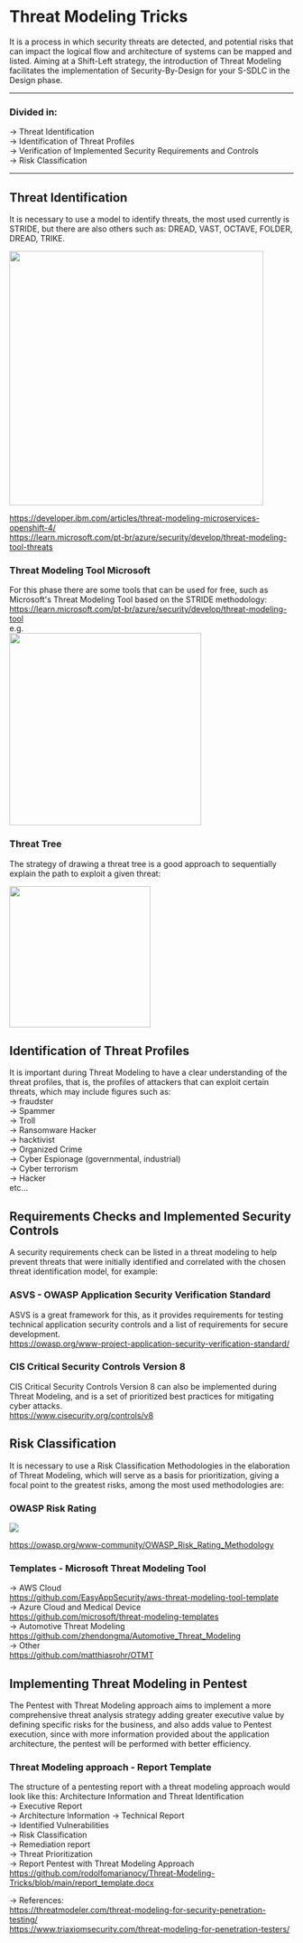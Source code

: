 # Threat Modeling Tricks

It is a process in which security threats are detected, and potential risks that can impact the logical flow and architecture of systems can be mapped and listed. Aiming at a Shift-Left strategy, the introduction of Threat Modeling facilitates the implementation of Security-By-Design for your S-SDLC in the Design phase.

---
### Divided in:
-> Threat Identification  
-> Identification of Threat Profiles  
-> Verification of Implemented Security Requirements and Controls  
-> Risk Classification  

---

## Threat Identification
It is necessary to use a model to identify threats, the most used currently is STRIDE, but there are also others such as: DREAD, VAST, OCTAVE, FOLDER, DREAD, TRIKE.

<a href="https://developer.ibm.com/developer/default/articles/threat-modeling-microservices-openshift-4/images/STRIDE.png" > 

<img height="450em" src="https://developer.ibm.com/developer/default/articles/threat-modeling-microservices-openshift-4/images/STRIDE.png" />
</a>

https://developer.ibm.com/articles/threat-modeling-microservices-openshift-4/  
https://learn.microsoft.com/pt-br/azure/security/develop/threat-modeling-tool-threats  

### Threat Modeling Tool Microsoft
For this phase there are some tools that can be used for free, such as Microsoft's Threat Modeling Tool based on the STRIDE methodology:  
https://learn.microsoft.com/pt-br/azure/security/develop/threat-modeling-tool  
e.g.  
<img height=340em src="https://user-images.githubusercontent.com/54555784/193932981-65206db9-0c47-415a-a668-ac9ef8dfb287.png" />

### Threat Tree
The strategy of drawing a threat tree is a good approach to sequentially explain the path to exploit a given threat:

<img height="250em" src="https://user-images.githubusercontent.com/54555784/193939649-d5898fa0-6ac1-4702-aa69-96b67897ebc6.png" />

## Identification of Threat Profiles
It is important during Threat Modeling to have a clear understanding of the threat profiles, that is, the profiles of attackers that can exploit certain threats, which may include figures such as:  
-> fraudster  
-> Spammer  
-> Troll  
-> Ransomware Hacker  
-> hacktivist  
-> Organized Crime  
-> Cyber Espionage (governmental, industrial)  
-> Cyber terrorism  
-> Hacker  
etc...

## Requirements Checks and Implemented Security Controls
A security requirements check can be listed in a threat modeling to help prevent threats that were initially identified and correlated with the chosen threat identification model, for example:

### ASVS - OWASP Application Security Verification Standard 
ASVS is a great framework for this, as it provides requirements for testing technical application security controls and a list of requirements for secure development.  
https://owasp.org/www-project-application-security-verification-standard/  

### CIS Critical Security Controls Version 8  
CIS Critical Security Controls Version 8 can also be implemented during Threat Modeling, and is a set of prioritized best practices for mitigating cyber attacks.  
https://www.cisecurity.org/controls/v8  

## Risk Classification
It is necessary to use a Risk Classification Methodologies in the elaboration of Threat Modeling, which will serve as a basis for prioritization, giving a focal point to the greatest risks, among the most used methodologies are:

### OWASP Risk Rating  
<img src="https://user-images.githubusercontent.com/54555784/193935884-c7d448b2-20e0-4c8f-9b72-a191d370c4dc.png" />

https://owasp.org/www-community/OWASP_Risk_Rating_Methodology  

### Templates - Microsoft Threat Modeling Tool 
-> AWS Cloud  
https://github.com/EasyAppSecurity/aws-threat-modeling-tool-template  
-> Azure Cloud and Medical Device  
https://github.com/microsoft/threat-modeling-templates  
-> Automotive Threat Modeling  
https://github.com/zhendongma/Automotive_Threat_Modeling  
-> Other  
https://github.com/matthiasrohr/OTMT  

## Implementing Threat Modeling in Pentest
The Pentest with Threat Modeling approach aims to implement a more comprehensive threat analysis strategy adding greater executive value by defining specific risks for the business, and also adds value to Pentest execution, since with more information provided about the application architecture, the pentest will be performed with better efficiency.

### Threat Modeling approach - Report Template
The structure of a pentesting report with a threat modeling approach would look like this:
Architecture Information and Threat Identification  
-> Executive Report  
-> Architecture Information
-> Technical Report  
-> Identified Vulnerabilities  
-> Risk Classification  
-> Remediation report  
-> Threat Prioritization  
-> Report Pentest with Threat Modeling Approach  
https://github.com/rodolfomarianocy/Threat-Modeling-Tricks/blob/main/report_template.docx  

-> References:  
https://threatmodeler.com/threat-modeling-for-security-penetration-testing/  
https://www.triaxiomsecurity.com/threat-modeling-for-penetration-testers/
